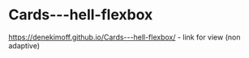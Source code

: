 # Cards---hell-flexbox

https://denekimoff.github.io/Cards---hell-flexbox/ - link for view (non adaptive)

